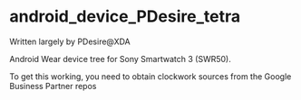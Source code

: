 android_device_PDesire_tetra
=========================

Written largely by PDesire@XDA

Android Wear device tree for Sony Smartwatch 3 (SWR50).

To get this working, you need to obtain clockwork sources from the Google Business Partner repos
